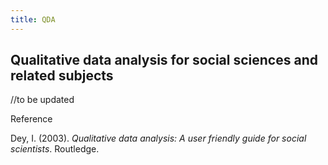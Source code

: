 ```yaml
---
title: QDA
---
```


## Qualitative data analysis for social sciences and related subjects

//to be updated

Reference

Dey, I. (2003). *Qualitative data analysis: A user friendly guide for social scientists*. Routledge.
